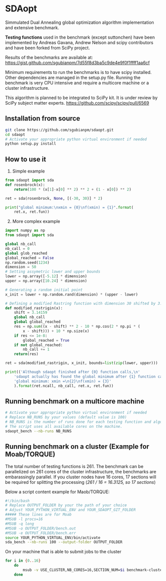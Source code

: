 # SDAopt

Simmulated Dual Annealing global optimization algorithm implementation and extensive benchmark.

**Testing functions** used in the benchmark (except suttonchen) have been implemented by Andreas Gavana, Andrew Nelson and scipy contributors and have been forked from SciPy project.

Results of the benchmarks are available at:
https://gist.github.com/sgubianpm/7d55f8d3ba5c9de4e9f0f1ffff1aa6cf

Minimum requirements to run the benchmarks is to have scipy installed. Other dependencies are managed in the setup.py file. 
Running the benchmark is very CPU intensive and require a multicore machine or a cluster infrastructure.

This algorithm is planned to be integrated to SciPy kit. It is under review by SciPy subject matter experts.
https://github.com/scipy/scipy/pull/6569


## Installation from source

```bash
git clone https://github.com/sgubianpm/sdaopt.git
cd sdaopt
# Activate your appropriate python virtual environment if needed
python setup.py install
```

## How to use it

1. Simple example

```python
from sdaopt import sda
def rosenbrock(x):
    return(100 * (x[1]-x[0] ** 2) ** 2 + (1 - x[0]) ** 2) 

ret = sda(rosenbrock, None, [(-30, 30)] * 2)

print("global minimum:\nxmin = {0}\nf(xmin) = {1}".format(
    ret.x, ret.fun))
```

2. More complex example

```python
import numpy as np
from sdaopt import sda

global nb_call
nb_call = 0
global glob_reached
global_reached = False
np.random.seed(1234)
dimension = 50
# Setting assymetric lower and upper bounds
lower = np.array([-5.12] * dimension)
upper = np.array([10.24] * dimension)

# Generating a random initial point
x_init = lower + np.random.rand(dimension) * (upper - lower)

# Defining a modified Rastring function with dimension 30 shifted by 3.14159
def modified_rastrigin(x):
    shift = 3.14159
    global nb_call
    global global_reached
    res = np.sum((x - shift) ** 2 - 10 * np.cos(2 * np.pi * (
        x - shift))) + 10 * np.size(x)
    if res <= 1e-8:
        global_reached = True
    if not global_reached:
        nb_call += 1
    return(res)

ret = sda(modified_rastrigin, x_init, bounds=list(zip(lower, upper)))

print(('Although sdaopt finished after {0} function calls,\n'
    'sdaopt actually has found the global minimum after {1} function calls.\n'
    'global minimum: xmin =\n{2}\nf(xmin) = {3}'
    ).format(ret.ncall, nb_call, ret.x, ret.fun))

```

## Running benchmark on a multicore machine

```bash
# Activate your appropriate python virtual environment if needed
# Replace NB_RUNS by your values (default value is 100)
# NB_RUNS is the number of runs done for each testing function and algorithm used
# The script uses all available cores on the machine.
sdaopt_bench --nb-runs NB_RUNS
```

## Running benchmark on a cluster (Example for Moab/TORQUE)

The total number of testing functions is 261. The benchmark can be parallelized on 261 cores of the cluster infrastructure, the benchmarks are embarassingly parallel. If you cluster nodes have 16 cores, 17 sections will be required for splitting the processing (_261 / 16 = 16.3125, so 17 sections_)

Below a script content example for Maob/TORQUE:
```bash
#!/bin/bash
# Replace OUTPUT_FOLDER by your the path of your choice
# Adjust YOUR_PYTHON_VIRTUAL_ENV and YOUR_SDAOPT_GIT_FOLDER
##### These lines are for Moab
#MSUB -l procs=16
#MSUB -q long
#MSUB -o OUTPUT_FOLDER/bench.out
#MSUB -e OUTPUT_FOLDER/bench.err
source YOUR_PYTHON_VIRTUAL_ENV/bin/activate 
sda_bench --nb-runs 100 --output-folder OUTPUT_FOLDER 
```
On your machine that is able to submit jobs to the cluster
```bash
for i in {0..16}
    do
        msub -v USE_CLUSTER,NB_CORES=16,SECTION_NUM=$i benchmark-cluster.sh
    done
```



